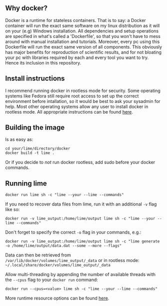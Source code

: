 ## Why docker?
Docker is a runtime for stateless containers. That is to say: a Docker container will run the exact same software on my linux distribution as it will on your (e.g) Windows installation. All dependencies and setup operations are specified in what's called a 'Dockerfile', so that you won't have to mess around with manual installation and tutorials. Moreover, every pc using this Dockerfile will run the exact same version of all components. This obviously has major benefits for reproduction of scientific results, and for not bloating your pc with libraries required by each and every tool you want to try. Hence its inclusion in this repository.

## Install instructions
I recommend running docker in rootless mode for security. Some operating systems like Fedora still require root access to set up the correct environment before intallation, so it would be best to ask your sysadmin for help. Most other operating systems allow any user to install docker in rootless mode. All appropriate instructions can be found [here](https://docs.docker.com/engine/security/rootless/).

## Building the image
Is as easy as:
```
cd your/lime/directory/docker
docker build -t lime .
```
Or if you decide to _not_ run docker rootless, add sudo before your docker commands.

## Running lime
```
docker run lime sh -c "lime --your --lime --commands"
```
If you need to recover data files from lime, run it with an additional `-v` flag like so:
```
docker run -v lime_output:/home/lime/output lime sh -c "lime --your --lime --commands"
```

Don't forget to specify the correct `-o` flag in your commands, e.g.:
```
docker run -v lime_output:/home/lime/output lime sh -c "lime generate -o /home/lime/output/data.dat --some --more --flags"
```

Data can then be retrieved from `/var/lib/docker/volumes/lime_output/_data` or in rootless mode: `~/.local/share/docker/volumes/lime_output/_data`

Allow multi-threading by appending the number of available threads with the `--cpus` flag to your `docker run` command:
```
docker run --cpus=<value> lime sh -c "lime --your --lime --commands"
```
More runtime resource options can be found [here](https://docs.docker.com/config/containers/resource_constraints/).
